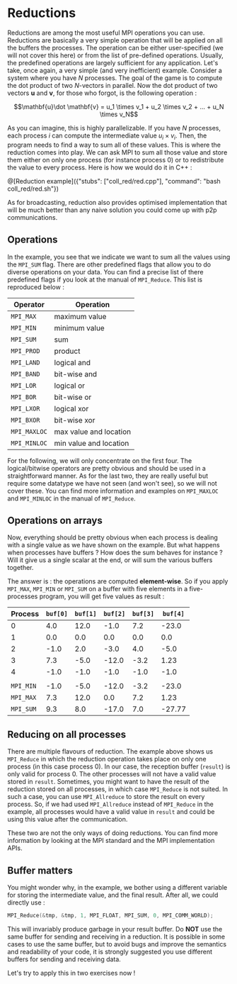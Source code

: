 # Reductions

Reductions are among the most useful MPI operations you can use. Reductions are basically a very simple operation that will be applied on all the buffers the processes. The operation can be either user-specified (we will not cover this here) or from the list of pre-defined operations. Usually, the predefined operations are largely sufficient for any application. Let's take, once again, a very simple (and very inefficient) example. Consider a system where you have $`N`$ processes. The goal of the game is to compute the dot product of two $`N`$-vectors in parallel. Now the dot product of two vectors $`\mathbf{u}`$ and $`\mathbf{v}`$, for those who forgot, is the following operation :

```math
\mathbf{u}\dot \mathbf{v} = u_1 \times v_1 + u_2 \times v_2 + ... + u_N \times v_N
```

As you can imagine, this is highly parallelizable. If you have $`N`$ processes, each process $`i`$ can compute the intermediate value $`u_i \times v_i`$. Then, the program needs to find a way to sum all of these values. This is where the reduction comes into play. We can ask MPI to sum all those value and store them either on only one process (for instance process 0) or to redistribute the value to every process. Here is how we would do it in C++ :

@[Reduction example]({"stubs": ["coll_red/red.cpp"], "command": "bash coll_red/red.sh"})

As for broadcasting, reduction also provides optimised implementation that will be much better than any naive solution you could come up with p2p communications.

## Operations

In the example, you see that we indicate we want to sum all the values using the `MPI_SUM` flag. There are other predefined flags that allow you to do diverse operations on your data. You can find a precise list of there predefined flags if you look at the manual of `MPI_Reduce`. This list is reproduced below :

Operator | Operation
---------|--------
`MPI_MAX` | maximum value
`MPI_MIN` | minimum value
`MPI_SUM` | sum
`MPI_PROD` | product
`MPI_LAND` | logical and
`MPI_BAND` | bit-wise and
`MPI_LOR` | logical or
`MPI_BOR` | bit-wise or
`MPI_LXOR` | logical xor
`MPI_BXOR` | bit-wise xor
`MPI_MAXLOC` | max value and location
`MPI_MINLOC` | min value and location

For the following, we will only concentrate on the first four. The logical/bitwise operators are pretty obvious and should be used in a straightforward manner. As for the last two, they are really useful but require some datatype we have not seen (and won't see), so we will not cover these. You can find more information and examples on `MPI_MAXLOC` and `MPI_MINLOC` in the manual of `MPI_Reduce`.

## Operations on arrays

Now, everything should be pretty obvious when each process is dealing with a single value as we have shown on the example. But what happens when processes have buffers ? How does the sum behaves for instance ? Will it give us a single scalar at the end, or will sum the various buffers together.

The answer is : the operations are computed **element-wise**. So if you apply `MPI_MAX`, `MPI_MIN` or `MPI_SUM` on a buffer with five elements in a five-processes program, you will get five values as result :

Process   | `buf[0]` | `buf[1]` | `buf[2]` | `buf[3]` | `buf[4]`
----------|----------|----------|----------|----------|---------
0         | 4.0      | 12.0     | -1.0     | 7.2      | -23.0
1         | 0.0      | 0.0      | 0.0      | 0.0      | 0.0
2         | -1.0     | 2.0      | -3.0     | 4.0      | -5.0
3         | 7.3      | -5.0     | -12.0    | -3.2     | 1.23
4         | -1.0     | -1.0     | -1.0     | -1.0     | -1.0
          |          |          |          |          |
`MPI_MIN` | -1.0     | -5.0     | -12.0    | -3.2     | -23.0
`MPI_MAX` | 7.3      | 12.0     | 0.0      | 7.2      | 1.23
`MPI_SUM` | 9.3      | 8.0      | -17.0    | 7.0      | -27.77

## Reducing on all processes

There are multiple flavours of reduction. The example above shows us `MPI_Reduce` in which the reduction operation takes place on only one process (in this case process 0). In our case, the reception buffer (`result`) is only valid for process 0. The other processes will not have a valid value stored in `result`. Sometimes, you might want to have the result of the reduction stored on all processes, in which case `MPI_Reduce` is not suited. In such a case, you can use `MPI_Allreduce` to store the result on every process. So, if we had used `MPI_Allreduce` instead of `MPI_Reduce` in the example, all processes would have a valid value in `result` and could be using this value after the communication.

These two are not the only ways of doing reductions. You can find more information by looking at the MPI standard and the MPI implementation APIs.

## Buffer matters

You might wonder why, in the example, we bother using a different variable for storing the intermediate value, and the final result. After all, we could directly use :

```cpp
MPI_Reduce(&tmp, &tmp, 1, MPI_FLOAT, MPI_SUM, 0, MPI_COMM_WORLD);
```

This will invariably produce garbage in your result buffer. Do **NOT** use the same buffer for sending and receiving in a reduction. It is possible in some cases to use the same buffer, but to avoid bugs and improve the semantics and readability of your code, it is strongly suggested you use different buffers for sending and receiving data.

Let's try to apply this in two exercises now !